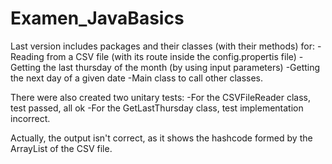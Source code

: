 # Examen_JavaBasics

Last version includes packages and their classes (with their methods) for:
  -Reading from a CSV file (with its route inside the config.propertis file)
  -Getting the last thursday of the month (by using input parameters)
  -Getting the next day of a given date
  -Main class to call other classes.
  
There were also created two unitary tests:
  -For the CSVFileReader class, test passed, all ok
  -For the GetLastThursday class, test implementation incorrect.
  
Actually, the output isn't correct, as it shows the hashcode formed by the ArrayList of the CSV file.
  
